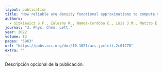 ```yaml
---
layout: publication
title: "How reliable are density functional approximations to compute vibrational spectroscopies?"
authors:
  - Sitkiewicz S.P., Zalesny R., Ramos-Cordoba E., Luis J.M., Matito E.
journal: "J. Phys. Chem. Lett."
year: 2022
volume: 13
pages: "5963"
url: "https://pubs.acs.org/doi/10.1021/acs.jpclett.2c01278"
extra: ""
---
```


Descripción opcional de la publicación.
